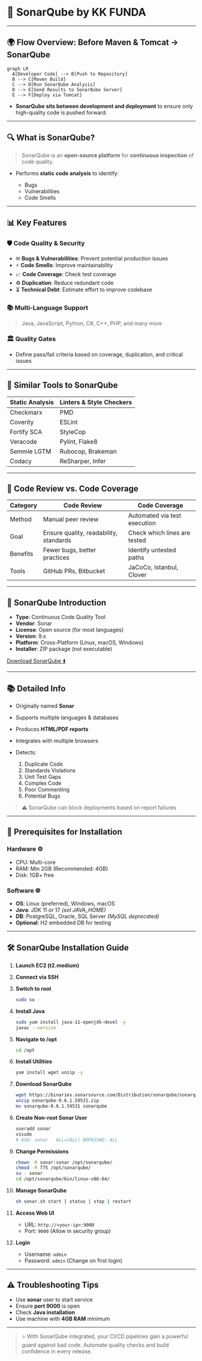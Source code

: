# 🚀 SonarQube by KK FUNDA

---

## 🌍 Flow Overview: Before Maven & Tomcat → SonarQube

```mermaid
graph LR
  A[Developer Code] --> B[Push to Repository]
  B --> C[Maven Build]
  C --> D[Run SonarQube Analysis]
  D --> E[Send Results to SonarQube Server]
  E --> F[Deploy via Tomcat]
```

* **SonarQube sits between development and deployment** to ensure only high-quality code is pushed forward.

---

## 🔍 What is SonarQube?

> SonarQube is an **open-source platform** for **continuous inspection** of code quality.

* Performs **static code analysis** to identify:

  * Bugs
  * Vulnerabilities
  * Code Smells

---

## 📊 Key Features

### 🛡️ Code Quality & Security

* ✉ **Bugs & Vulnerabilities**: Prevent potential production issues
* ⚡ **Code Smells**: Improve maintainability
* 📈 **Code Coverage**: Check test coverage
* ♻️ **Duplication**: Reduce redundant code
* ⏳ **Technical Debt**: Estimate effort to improve codebase

### 📚 Multi-Language Support

> Java, JavaScript, Python, C#, C++, PHP, and many more

### 🏛 Quality Gates

* Define pass/fail criteria based on coverage, duplication, and critical issues

---

## 📄 Similar Tools to SonarQube

| Static Analysis | Linters & Style Checkers |
| --------------- | ------------------------ |
| Checkmarx       | PMD                      |
| Coverity        | ESLint                   |
| Fortify SCA     | StyleCop                 |
| Veracode        | Pylint, Flake8           |
| Semmle LGTM     | Rubocop, Brakeman        |
| Codacy          | ReSharper, Infer         |

---

## 📝 Code Review vs. Code Coverage

| Category | Code Review                            | Code Coverage                |
| -------- | -------------------------------------- | ---------------------------- |
| Method   | Manual peer review                     | Automated via test execution |
| Goal     | Ensure quality, readability, standards | Check which lines are tested |
| Benefits | Fewer bugs, better practices           | Identify untested paths      |
| Tools    | GitHub PRs, Bitbucket                  | JaCoCo, Istanbul, Clover     |

---

## 🧰 SonarQube Introduction

* **Type**: Continuous Code Quality Tool
* **Vendor**: Sonar
* **License**: Open source (for most languages)
* **Version**: 9.x
* **Platform**: Cross-Platform (Linux, macOS, Windows)
* **Installer**: ZIP package (not executable)

[Download SonarQube ⬇️](https://www.sonarsource.com/products/sonarqube/downloads/)

---

## 📚 Detailed Info

* Originally named **Sonar**
* Supports multiple languages & databases
* Produces **HTML/PDF reports**
* Integrates with multiple browsers
* Detects:

  1. Duplicate Code
  2. Standards Violations
  3. Unit Test Gaps
  4. Complex Code
  5. Poor Commenting
  6. Potential Bugs

> ⚠️ SonarQube can block deployments based on report failures

---

## 🚀 Prerequisites for Installation

### Hardware ⚙️

* CPU: Multi-core
* RAM: Min 2GB (Recommended: 4GB)
* Disk: 1GB+ free

### Software 🌐

* **OS**: Linux (preferred), Windows, macOS
* **Java**: JDK 11 or 17 *(set JAVA\_HOME)*
* **DB**: PostgreSQL, Oracle, SQL Server *(MySQL deprecated)*
* **Optional**: H2 embedded DB for testing

---

## 🛠️ SonarQube Installation Guide

1. **Launch EC2 (t2.medium)**
2. **Connect via SSH**
3. **Switch to root**

   ```bash
   sudo su -
   ```
4. **Install Java**

   ```bash
   sudo yum install java-11-openjdk-devel -y
   javac --version
   ```
5. **Navigate to /opt**

   ```bash
   cd /opt
   ```
6. **Install Utilities**

   ```bash
   yum install wget unzip -y
   ```
7. **Download SonarQube**

   ```bash
   wget https://binaries.sonarsource.com/Distribution/sonarqube/sonarqube-9.6.1.59531.zip
   unzip sonarqube-9.6.1.59531.zip
   mv sonarqube-9.6.1.59531 sonarqube
   ```
8. **Create Non-root Sonar User**

   ```bash
   useradd sonar
   visudo
   # Add: sonar   ALL=(ALL) NOPASSWD: ALL
   ```
9. **Change Permissions**

   ```bash
   chown -R sonar:sonar /opt/sonarqube/
   chmod -R 775 /opt/sonarqube/
   su - sonar
   cd /opt/sonarqube/bin/linux-x86-64/
   ```
10. **Manage SonarQube**

    ```bash
    sh sonar.sh start | status | stop | restart
    ```
11. **Access Web UI**

    * URL: `http://<your-ip>:9000`
    * Port: `9000` (Allow in security group)
12. **Login**

    * Username: `admin`
    * Password: `admin` (Change on first login)

---

## ⚠️ Troubleshooting Tips

* Use **sonar** user to start service
* Ensure **port 9000** is open
* Check **Java installation**
* Use machine with **4GB RAM** minimum

---

> ⭐ With SonarQube integrated, your CI/CD pipelines gain a powerful guard against bad code. Automate quality checks and build confidence in every release.
